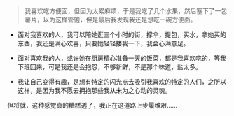 > 我喜欢吃方便面，但因为太累麻烦，于是我吃了几个水果，然后塞下了一包薯片，以为这样管饱，但是最后我发现我还是想吃一碗方便面。
- 面对我喜欢的人，我可以陪她逛三个小时的街，撑伞，提包，买水，拿她买的东西，我还是满心欢喜，只要她轻轻搂我一下，我会心满意足。

- 面对喜欢我的人，或许她在厨房精心准备一天的饭菜，都是我喜欢吃的，等我下班回来，可是我还是会抱怨，不够新鲜，不是那个味道，盐太多。

- 我让自己变得有趣，是想有特定的闪光点去吸引我喜欢的特定的人们，之所以这样，是因为我不愿去拥抱那些我从未为之心动的灵魂。

但将就，这种感觉真的糟糕透了，我正在这道路上步履维艰……
